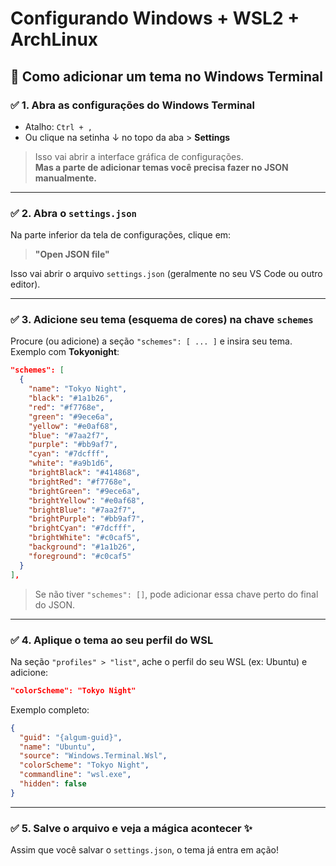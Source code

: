 # Configurando Windows + WSL2 + ArchLinux

## 🎨 Como adicionar um tema no Windows Terminal

### ✅ 1. Abra as configurações do Windows Terminal

- Atalho: `Ctrl + ,`  
- Ou clique na setinha ↓ no topo da aba > **Settings**

> Isso vai abrir a interface gráfica de configurações.  
> **Mas a parte de adicionar temas você precisa fazer no JSON manualmente.**

---

### ✅ 2. Abra o `settings.json`

Na parte inferior da tela de configurações, clique em:

> **"Open JSON file"**

Isso vai abrir o arquivo `settings.json` (geralmente no seu VS Code ou outro editor).

---

### ✅ 3. Adicione seu tema (esquema de cores) na chave `schemes`

Procure (ou adicione) a seção `"schemes": [ ... ]` e insira seu tema.  
Exemplo com **Tokyonight**:

```json
"schemes": [
  {
    "name": "Tokyo Night",
    "black": "#1a1b26",
    "red": "#f7768e",
    "green": "#9ece6a",
    "yellow": "#e0af68",
    "blue": "#7aa2f7",
    "purple": "#bb9af7",
    "cyan": "#7dcfff",
    "white": "#a9b1d6",
    "brightBlack": "#414868",
    "brightRed": "#f7768e",
    "brightGreen": "#9ece6a",
    "brightYellow": "#e0af68",
    "brightBlue": "#7aa2f7",
    "brightPurple": "#bb9af7",
    "brightCyan": "#7dcfff",
    "brightWhite": "#c0caf5",
    "background": "#1a1b26",
    "foreground": "#c0caf5"
  }
],
```

> Se não tiver `"schemes": []`, pode adicionar essa chave perto do final do JSON.

---

### ✅ 4. Aplique o tema ao seu perfil do WSL

Na seção `"profiles" > "list"`, ache o perfil do seu WSL (ex: Ubuntu) e adicione:

```json
"colorScheme": "Tokyo Night"
```

Exemplo completo:

```json
{
  "guid": "{algum-guid}",
  "name": "Ubuntu",
  "source": "Windows.Terminal.Wsl",
  "colorScheme": "Tokyo Night",
  "commandline": "wsl.exe",
  "hidden": false
}
```

---

### ✅ 5. Salve o arquivo e veja a mágica acontecer ✨

Assim que você salvar o `settings.json`, o tema já entra em ação!
